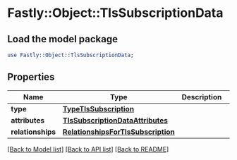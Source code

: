 # Fastly::Object::TlsSubscriptionData

## Load the model package
```perl
use Fastly::Object::TlsSubscriptionData;
```

## Properties
Name | Type | Description | Notes
------------ | ------------- | ------------- | -------------
**type** | [**TypeTlsSubscription**](TypeTlsSubscription.md) |  | [optional] 
**attributes** | [**TlsSubscriptionDataAttributes**](TlsSubscriptionDataAttributes.md) |  | [optional] 
**relationships** | [**RelationshipsForTlsSubscription**](RelationshipsForTlsSubscription.md) |  | [optional] 

[[Back to Model list]](../README.md#documentation-for-models) [[Back to API list]](../README.md#documentation-for-api-endpoints) [[Back to README]](../README.md)


